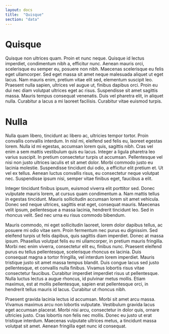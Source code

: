 ```yaml
---
layout: docs
title:  "Quisque"
section: "data"
---
```

# Quisque

Quisque non ultrices quam. Proin et nunc neque. Quisque id lectus imperdiet, condimentum nibh a, efficitur nunc. Aenean mauris orci, scelerisque eu semper eu, posuere non nibh. Maecenas scelerisque eu felis eget ullamcorper. Sed eget massa sit amet neque malesuada aliquet ut eget lacus. Nam mauris enim, pretium vitae elit sed, elementum suscipit leo. Praesent nulla sapien, ultrices vel augue ut, finibus dapibus orci. Proin eu dui nec diam volutpat ultrices eget ac risus. Suspendisse sit amet sagittis massa. Mauris tempus consequat venenatis. Duis vel pharetra elit, in aliquet nulla. Curabitur a lacus a mi laoreet facilisis. Curabitur vitae euismod turpis.

# Nulla

Nulla quam libero, tincidunt ac libero ac, ultricies tempor tortor. Proin convallis convallis interdum. In nisl mi, eleifend sed felis eu, laoreet egestas lorem. Nulla id mi egestas, accumsan lorem quis, sagittis nibh. Cras vel enim a sem mattis vestibulum quis eu lacus. Integer a ligula pharetra leo varius suscipit. In pretium consectetur turpis ut accumsan. Pellentesque vel nisi non justo ultrices iaculis et sit amet dolor. Morbi commodo justo eu lacinia molestie. Suspendisse tincidunt dui odio, a efficitur elit pretium et. Ut vel ex tellus. Aenean luctus convallis risus, eu consectetur neque volutpat nec. Suspendisse ipsum nisi, semper vitae finibus eget, faucibus a elit.

Integer tincidunt finibus ipsum, euismod viverra elit porttitor sed. Donec vulputate mauris lorem, at cursus quam condimentum a. Nam mattis tellus in egestas tincidunt. Mauris sollicitudin accumsan lorem sit amet vehicula. Donec sed neque ultrices, sagittis erat eget, consequat mauris. Maecenas velit ipsum, pellentesque a massa lacinia, hendrerit tincidunt leo. Sed in rhoncus velit. Sed nec urna eu risus commodo bibendum.

Mauris commodo, mi eget sollicitudin laoreet, lorem dolor dapibus tellus, ac posuere mi odio vitae sem. Proin fermentum nec purus eu dignissim. Sed eleifend turpis ut felis dapibus, quis sagittis diam imperdiet. Donec at massa ipsum. Phasellus volutpat felis eu mi ullamcorper, in pretium mauris fringilla. Morbi nec enim viverra, consectetur elit eu, finibus nunc. Praesent eleifend purus eu tellus pellentesque, scelerisque rhoncus ex lacinia. Duis consequat magna a tortor fringilla, vel interdum lorem imperdiet. Mauris tristique justo sit amet massa tempus blandit. Duis congue lacus sed justo pellentesque, et convallis nulla finibus. Vivamus lobortis risus vitae consectetur faucibus. Curabitur imperdiet imperdiet risus ut pellentesque. Nulla luctus lectus a augue rhoncus, id pulvinar metus mollis. Etiam maximus, est at mollis pellentesque, sapien erat pellentesque orci, in hendrerit tellus mauris id lacus. Curabitur ut rhoncus nibh.

Praesent gravida lacinia lectus id accumsan. Morbi sit amet arcu massa. Vivamus maximus arcu non lobortis vulputate. Vestibulum gravida lacus eget accumsan placerat. Morbi nisi arcu, consectetur in dolor quis, ornare ultricies justo. Cras lobortis non felis nec mollis. Donec eu justo ut erat tristique interdum. Maecenas vulputate ultrices metus, a tincidunt massa volutpat sit amet. Aenean fringilla eget nunc id consequat.